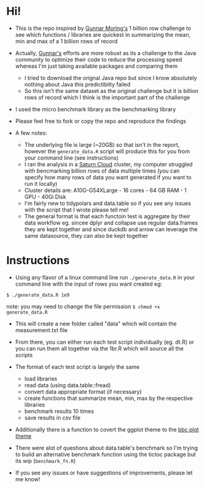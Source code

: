 # Hi!

-  This is the repo inspired by [Gunnar Morlng's](https://www.morling.dev/blog/one-billion-row-challenge/) 1 billion row challenge to see which functions / libraries are quickest in summarizing the mean, min and max of a 1 billion rows of record

-  Actually, [Gunnar's](https://twitter.com/gunnarmorling/) efforts are more robust as its a challenge to the Java community to optimize their code to reduce the processing speed whereas I'm just taking available packages and comparing them
  
    -  I tried to download the orignal Java repo but since I know absolutely  nothing about Java this predictiblity failed
    -  So this isn't the same dataset as the original challenge but it is billion rows of record which I think is the important part of the challenge
    
-  I used the micro benchmark library as the benchmarking library
-  Please feel free to fork or copy the repo and reproduce the findings

-  A few notes:
    
    -  The underlying file is large (~20GB) so that isn't in  the report, however the `generate_data.R` script will produce this for you from your command line (see instructions)
    -  I ran the analysis in a [Saturn Cloud](https://saturncloud.io/) cluster, my computer struggled with bencmarking billion rows of data multiple times (you can specify how many rows of data you want generated if you want to run it locally)
      -   Cluster details are: A10G-G54XLarge - 16 cores - 64 GB RAM - 1 GPU - 40Gi Disk 
    -  I'm fairly new to tidypolars and data.table so if you see any issues with the script that I wrote please tell me!
    -  The general format is that each functoin test is aggregate by their data workflow eg. sincee dplyr and collapse use regular data.frames they are kept together and since duckdb and arrow can leverage the same datasource, they can also be kept together

 # Instructions

 -  Using any flavor of a linux command line run `./generate_data.R` in your command line with the input of rows you want created eg:
 ```
$ ./generate_data.R 1e9
```
note: you may need to change the file permission `$ chmod +x generate_data.R`

-  This will create a new folder called "data" which will contain the measurement.txt file
-  From there, you can either run each test script individually (eg. dt.R) or you can run them all together via the 1br.R which will source all the scripts
-  The format of each test script is largely the same

    -  load libraries
    -  read data (using data.table::fread)
    -  convert data appropriate format (if necessary)
    -  create functions that summarize mean, min, max by the respective libraries
    -  benchmark results 10 times
    -  save results in csv file
    
- Additionally there is a function to covert the ggplot theme to the [bbc plot theme](https://bbc.github.io/rcookbook/)
- There were alot of questions about data.table's benchmark so I'm trying to build an alternative benchmark function using the tictoc package but its wip (`benchmark_fn.R`)

-  If you see any issues or have suggestions of improvements, please let me know!
